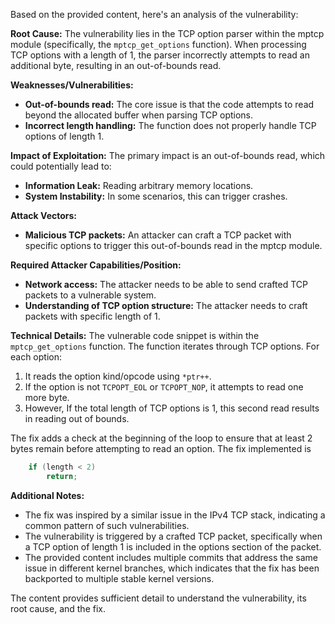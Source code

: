 Based on the provided content, here's an analysis of the vulnerability:

**Root Cause:**
The vulnerability lies in the TCP option parser within the mptcp module (specifically, the `mptcp_get_options` function). When processing TCP options with a length of 1, the parser incorrectly attempts to read an additional byte, resulting in an out-of-bounds read.

**Weaknesses/Vulnerabilities:**
- **Out-of-bounds read:** The core issue is that the code attempts to read beyond the allocated buffer when parsing TCP options.
- **Incorrect length handling:** The function does not properly handle TCP options of length 1.

**Impact of Exploitation:**
The primary impact is an out-of-bounds read, which could potentially lead to:
- **Information Leak:** Reading arbitrary memory locations.
- **System Instability:** In some scenarios, this can trigger crashes.

**Attack Vectors:**
- **Malicious TCP packets:** An attacker can craft a TCP packet with specific options to trigger this out-of-bounds read in the mptcp module.

**Required Attacker Capabilities/Position:**
- **Network access:** The attacker needs to be able to send crafted TCP packets to a vulnerable system.
- **Understanding of TCP option structure:** The attacker needs to craft packets with specific length of 1.

**Technical Details:**
The vulnerable code snippet is within the `mptcp_get_options` function. The function iterates through TCP options. For each option:
1.  It reads the option kind/opcode using `*ptr++`.
2.  If the option is not `TCPOPT_EOL` or `TCPOPT_NOP`, it attempts to read one more byte.
3.  However, If the total length of TCP options is 1, this second read results in reading out of bounds.

The fix adds a check at the beginning of the loop to ensure that at least 2 bytes remain before attempting to read an option. The fix implemented is
```c
    if (length < 2)
		return;
```

**Additional Notes:**
- The fix was inspired by a similar issue in the IPv4 TCP stack, indicating a common pattern of such vulnerabilities.
- The vulnerability is triggered by a crafted TCP packet, specifically when a TCP option of length 1 is included in the options section of the packet.
- The provided content includes multiple commits that address the same issue in different kernel branches, which indicates that the fix has been backported to multiple stable kernel versions.

The content provides sufficient detail to understand the vulnerability, its root cause, and the fix.